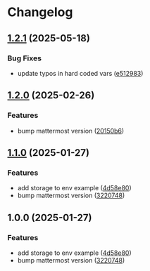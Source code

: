 # Changelog

## [1.2.1](https://github.com/NEIAAC/chat/compare/v1.2.0...v1.2.1) (2025-05-18)


### Bug Fixes

* update typos in hard coded vars ([e512983](https://github.com/NEIAAC/chat/commit/e51298318e71200c56ad6fc2fc06aae5e69a75f5))

## [1.2.0](https://github.com/NEIAAC/chat/compare/v1.1.0...v1.2.0) (2025-02-26)


### Features

* bump mattermost version ([20150b6](https://github.com/NEIAAC/chat/commit/20150b689832a9b09e745097def7262f196316e5))

## [1.1.0](https://github.com/NEIAAC/chat/compare/v1.0.0...v1.1.0) (2025-01-27)


### Features

* add storage to env example ([4d58e80](https://github.com/NEIAAC/chat/commit/4d58e80f57f7493c2550e8abce0f7929e5eaa974))
* bump mattermost version ([3220748](https://github.com/NEIAAC/chat/commit/3220748104abe0c2503ec2ae244616a9688d276c))

## 1.0.0 (2025-01-27)


### Features

* add storage to env example ([4d58e80](https://github.com/NEIAAC/chat/commit/4d58e80f57f7493c2550e8abce0f7929e5eaa974))
* bump mattermost version ([3220748](https://github.com/NEIAAC/chat/commit/3220748104abe0c2503ec2ae244616a9688d276c))
